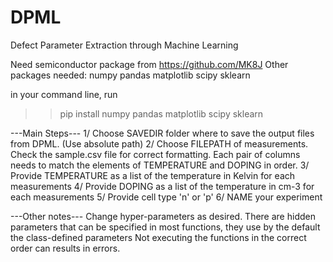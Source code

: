# DPML
Defect Parameter Extraction through Machine Learning

Need semiconductor package from https://github.com/MK8J
Other packages needed:
  numpy
  pandas
  matplotlib
  scipy
  sklearn

in your command line, run
>> pip install numpy pandas matplotlib scipy sklearn

---Main Steps---
    1/  Choose SAVEDIR folder where to save the output files from DPML. (Use absolute path)
    2/  Choose FILEPATH of measurements. Check the sample.csv file for correct formatting.
        Each pair of columns needs to match the elements of TEMPERATURE and DOPING in order.
    3/  Provide TEMPERATURE as a list of the temperature in Kelvin for each measurements
    4/  Provide DOPING as a list of the temperature in cm-3 for each measurements
    5/  Provide cell type 'n' or 'p'
    6/  NAME your experiment

---Other notes---
    Change hyper-parameters as desired.
    There are hidden parameters that can be specified in most functions, they
    use by the default the class-defined parameters
    Not executing the functions in the correct order can results in errors.
